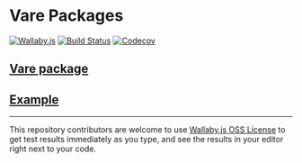 # Vare Packages

[![Wallaby.js](https://img.shields.io/badge/wallaby.js-powered-blue.svg?style=for-the-badge&logo=github)](https://wallabyjs.com/oss/)
[![Build Status](https://img.shields.io/travis/winter-love/vare/master?style=for-the-badge)](https://travis-ci.org/winter-love/vare)
[![Codecov](https://img.shields.io/codecov/c/github/window-love/vare/master?style=for-the-badge)]()
## [Vare package](./packages/vare/README.md)

## [Example](./packages/example/README.md)


---

This repository contributors are welcome to use
[Wallaby.js OSS License](https://wallabyjs.com/oss/) to get
test results immediately as you type, and see the results in
your editor right next to your code.
